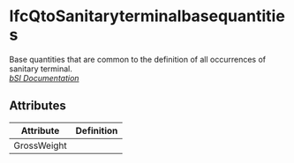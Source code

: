 IfcQtoSanitaryterminalbasequantities
====================================
Base quantities that are common to the definition of all occurrences of
sanitary terminal.  
[ _bSI
Documentation_](https://standards.buildingsmart.org/IFC/DEV/IFC4_2/FINAL/HTML/schema/ifcplumbingfireprotectiondomain/qset/qto_sanitaryterminalbasequantities.htm)


Attributes
----------
| Attribute   | Definition   |
|-------------|--------------|
| GrossWeight |              |
